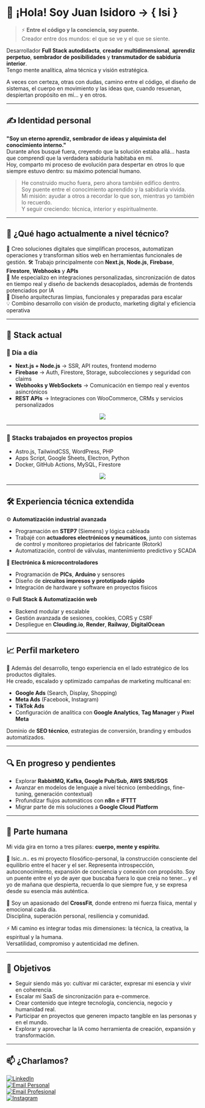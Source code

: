 
# 👋 ¡Hola! Soy Juan Isidoro → { Isi }

> ⚡ **Entre el código y la conciencia, soy puente.**  
> Creador entre dos mundos: el que se ve y el que se siente.

Desarrollador **Full Stack autodidacta**, **creador multidimensional**, **aprendiz perpetuo**, **sembrador de posibilidades** y **transmutador de sabiduría interior**.  
Tengo mente analítica, alma técnica y visión estratégica.

A veces con certeza, otras con dudas, camino entre el código, el diseño de sistemas, el cuerpo en movimiento y las ideas que, cuando resuenan, despiertan propósito en mí… y en otros.

---

## ✍️ Identidad personal

**"Soy un eterno aprendiz, sembrador de ideas y alquimista del conocimiento interno."**  
Durante años busqué fuera, creyendo que la solución estaba allá… hasta que comprendí que la verdadera sabiduría habitaba en mí.  
Hoy, comparto mi proceso de evolución para despertar en otros lo que siempre estuvo dentro: su máximo potencial humano.

> He construido mucho fuera, pero ahora también edifico dentro.  
> Soy puente entre el conocimiento aprendido y la sabiduría vivida.  
> Mi misión: ayudar a otros a recordar lo que son, mientras yo también lo recuerdo.  
> Y seguir creciendo: técnica, interior y espiritualmente.

---

## 🚀 ¿Qué hago actualmente a nivel técnico?

🧠 Creo soluciones digitales que simplifican procesos, automatizan operaciones y transforman sitios web en herramientas funcionales de gestión.
🛠️ Trabajo principalmente con **Next.js**, **Node.js**, **Firebase**, **Firestore**, **Webhooks** y **APIs**  
🔧 Me especializo en integraciones personalizadas, sincronización de datos en tiempo real y diseño de backends desacoplados, además de frontends potenciados por IA  
🧩 Diseño arquitecturas limpias, funcionales y preparadas para escalar  
💡 Combino desarrollo con visión de producto, marketing digital y eficiencia operativa

---

## 🧰 Stack actual

### 🚀 Día a día

- **Next.js + Node.js** → SSR, API routes, frontend moderno  
- **Firebase** → Auth, Firestore, Storage, subcolecciones y seguridad con claims  
- **Webhooks y WebSockets** → Comunicación en tiempo real y eventos asincrónicos  
- **REST APIs** → Integraciones con WooCommerce, CRMs y servicios personalizados

<p align="center">
  <img src="https://skillicons.dev/icons?i=nextjs,nodejs,firebase" />
</p>

---

### 🧪 Stacks trabajados en proyectos propios

- Astro.js, TailwindCSS, WordPress, PHP  
- Apps Script, Google Sheets, Electron, Python  
- Docker, GitHub Actions, MySQL, Firestore

<p align="center">
  <img src="https://skillicons.dev/icons?i=astro,tailwind,wordpress,php,python,docker,github,mysql" />
</p>

---

## 🛠️ Experiencia técnica extendida

⚙️ **Automatización industrial avanzada**  
- Programación en **STEP7** (Siemens) y lógica cableada  
- Trabajé con **actuadores electrónicos y neumáticos**, junto con sistemas de control y monitoreo propietarios del fabricante (Rotork)  
- Automatización, control de válvulas, mantenimiento predictivo y SCADA

🔌 **Electrónica & microcontroladores**  
- Programación de **PICs**, **Arduino** y sensores  
- Diseño de **circuitos impresos y prototipado rápido**  
- Integración de hardware y software en proyectos físicos

🌐 **Full Stack & Automatización web**  
- Backend modular y escalable  
- Gestión avanzada de sesiones, cookies, CORS y CSRF  
- Despliegue en **Clouding.io**, **Render**, **Railway**, **DigitalOcean**

---

## 📈 Perfil marketero

🧠 Además del desarrollo, tengo experiencia en el lado estratégico de los productos digitales.  
He creado, escalado y optimizado campañas de marketing multicanal en:

- **Google Ads** (Search, Display, Shopping)  
- **Meta Ads** (Facebook, Instagram)  
- **TikTok Ads**  
- Configuración de analítica con **Google Analytics**, **Tag Manager** y **Pixel Meta**

Dominio de **SEO técnico**, estrategias de conversión, branding y embudos automatizados.

---

## 🔍 En progreso y pendientes

- Explorar **RabbitMQ, Kafka, Google Pub/Sub, AWS SNS/SQS**  
- Avanzar en modelos de lenguaje a nivel técnico (embeddings, fine-tuning, generación contextual)  
- Profundizar flujos automáticos con **n8n** e **IFTTT**  
- Migrar parte de mis soluciones a **Google Cloud Platform**

---

## 🌱 Parte humana

Mi vida gira en torno a tres pilares: **cuerpo, mente y espíritu**.

🧘 Isic..n.. es mi proyecto filosófico-personal, la construcción consciente del equilibrio entre el hacer y el ser.
Representa introspección, autoconocimiento, expansión de conciencia y conexión con propósito.
Soy un puente entre el yo de ayer que buscaba fuera lo que creía no tener… y el yo de mañana que despierta, recuerda lo que siempre fue, y se expresa desde su esencia más auténtica.

💪 Soy un apasionado del **CrossFit**, donde entreno mi fuerza física, mental y emocional cada día.  
Disciplina, superación personal, resiliencia y comunidad.

⚡️ Mi camino es integrar todas mis dimensiones: la técnica, la creativa, la espiritual y la humana.  
Versatilidad, compromiso y autenticidad me definen.

---

## 🎯 Objetivos

- Seguir siendo más yo: cultivar mi carácter, expresar mi esencia y vivir en coherencia.
- Escalar mi SaaS de sincronización para e-commerce.
- Crear contenido que integre tecnología, conciencia, negocio y humanidad real.
- Participar en proyectos que generen impacto tangible en las personas y en el mundo.
- Explorar y aprovechar la IA como herramienta de creación, expansión y transformación.

---

## 📫 ¿Charlamos?

[![LinkedIn](https://img.shields.io/badge/-Juan%20Isidoro%20Garcia%20Cifuentes-blue?style=flat-square&logo=Linkedin&logoColor=white&link=https://linkedin.com/in/juan-isidoro-garcia-cifuentes)](https://linkedin.com/in/juan-isidoro-garcia-cifuentes)  
[![Email Personal](https://img.shields.io/badge/-juan.isidoro.gc@gmail.com-red?style=flat-square&logo=Gmail&logoColor=white)](mailto:juan.isidoro.gc@gmail.com)  
[![Email Profesional](https://img.shields.io/badge/-juanisidoro.garcia@afiliacionglobal.com-darkgreen?style=flat-square&logo=maildotru&logoColor=white)](mailto:juanisidoro.garcia@afiliacionglobal.com)  
[![Instagram](https://img.shields.io/badge/-@isi.gc-E4405F?style=flat-square&logo=instagram&logoColor=white)](https://www.instagram.com/isi.gc/)
